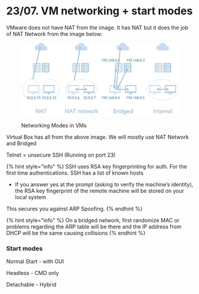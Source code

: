# 23/07. VM networking + start modes

VMware does not have NAT from the image. It has NAT but it does the job of NAT Network from the image below:

<figure><img src="../../.gitbook/assets/image (1) (1) (1) (1) (1) (1) (1) (1) (1) (1) (1) (1) (1) (1) (1) (1) (1) (1) (1) (1) (1) (1) (1) (1) (1) (1) (1) (1) (1) (1) (1) (1) (1) (1) (1) (1) (1) (1) (1) (1) (1) (1) (1) (1) (1).png" alt=""><figcaption><p>Networking Modes in VMs</p></figcaption></figure>

Virtual Box has all from the above image. We will mostly use NAT Network and Bridged

Telnet = unsecure SSH (Running on port 23)

{% hint style="info" %}
SSH uses RSA key fingerprinting for auth. For the first time authentications. SSH has a list of known hosts

* If you answer yes at the prompt (asking to verify the machine’s identity), the RSA key fingerprint of the remote machine will be stored on your local system

This secures you against ARP Spoofing.
{% endhint %}

{% hint style="info" %}
On a bridged network, first randomize MAC or problems regarding the ARP table will be there and the IP address from DHCP will be the same causing collisions
{% endhint %}

### Start modes

Normal Start - with GUI

Headless - CMD only

Detachable - Hybrid
